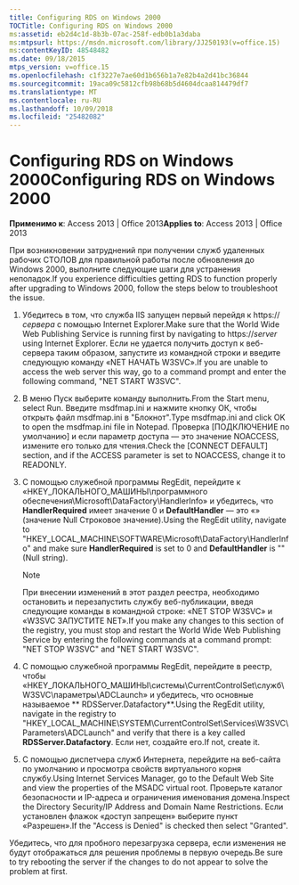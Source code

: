 ```yaml
---
title: Configuring RDS on Windows 2000
TOCTitle: Configuring RDS on Windows 2000
ms:assetid: eb2d4c1d-8b3b-07ac-258f-edb0b1a3daba
ms:mtpsurl: https://msdn.microsoft.com/library/JJ250193(v=office.15)
ms:contentKeyID: 48548482
ms.date: 09/18/2015
mtps_version: v=office.15
ms.openlocfilehash: c1f3227e7ae60d1b656b1a7e82b4a2d41bc36844
ms.sourcegitcommit: 19aca09c5812cfb98b68b5d4604dcaa814479df7
ms.translationtype: MT
ms.contentlocale: ru-RU
ms.lasthandoff: 10/09/2018
ms.locfileid: "25482082"
---
```

# <a name="configuring-rds-on-windows-2000"></a><span data-ttu-id="1771a-102">Configuring RDS on Windows 2000</span><span class="sxs-lookup"><span data-stu-id="1771a-102">Configuring RDS on Windows 2000</span></span>


<span data-ttu-id="1771a-103">**Применимо к**: Access 2013 | Office 2013</span><span class="sxs-lookup"><span data-stu-id="1771a-103">**Applies to**: Access 2013 | Office 2013</span></span>

<span data-ttu-id="1771a-104">При возникновении затруднений при получении служб удаленных рабочих СТОЛОВ для правильной работы после обновления до Windows 2000, выполните следующие шаги для устранения неполадок.</span><span class="sxs-lookup"><span data-stu-id="1771a-104">If you experience difficulties getting RDS to function properly after upgrading to Windows 2000, follow the steps below to troubleshoot the issue.</span></span>

1.  <span data-ttu-id="1771a-105">Убедитесь в том, что служба IIS запущен первый перейдя к https://*сервера* с помощью Internet Explorer.</span><span class="sxs-lookup"><span data-stu-id="1771a-105">Make sure that the World Wide Web Publishing Service is running first by navigating to https://*server* using Internet Explorer.</span></span> <span data-ttu-id="1771a-106">Если не удается получить доступ к веб-сервера таким образом, запустите из командной строки и введите следующую команду «NET НАЧАТЬ W3SVC».</span><span class="sxs-lookup"><span data-stu-id="1771a-106">If you are unable to access the web server this way, go to a command prompt and enter the following command, "NET START W3SVC".</span></span>

2.  <span data-ttu-id="1771a-107">В меню Пуск выберите команду выполнить.</span><span class="sxs-lookup"><span data-stu-id="1771a-107">From the Start menu, select Run.</span></span> <span data-ttu-id="1771a-108">Введите msdfmap.ini и нажмите кнопку ОК, чтобы открыть файл msdfmap.ini в "Блокнот".</span><span class="sxs-lookup"><span data-stu-id="1771a-108">Type msdfmap.ini and click OK to open the msdfmap.ini file in Notepad.</span></span> <span data-ttu-id="1771a-109">Проверка \[ПОДКЛЮЧЕНИЕ по умолчанию\] и если параметр доступа — это значение NOACCESS, измените его только для чтения.</span><span class="sxs-lookup"><span data-stu-id="1771a-109">Check the \[CONNECT DEFAULT\] section, and if the ACCESS parameter is set to NOACCESS, change it to READONLY.</span></span>

3.  <span data-ttu-id="1771a-110">С помощью служебной программы RegEdit, перейдите к «HKEY\_ЛОКАЛЬНОГО\_МАШИНЫ\\программного обеспечения\\Microsoft\\DataFactory\\HandlerInfo» и убедитесь, что **HandlerRequired** имеет значение 0 и **DefaultHandler** — это «» (значение Null Строковое значение).</span><span class="sxs-lookup"><span data-stu-id="1771a-110">Using the RegEdit utility, navigate to "HKEY\_LOCAL\_MACHINE\\SOFTWARE\\Microsoft\\DataFactory\\HandlerInfo" and make sure **HandlerRequired** is set to 0 and **DefaultHandler** is "" (Null string).</span></span>
    

    > [!NOTE]
    > <P><span data-ttu-id="1771a-111">При внесении изменений в этот раздел реестра, необходимо остановить и перезапустить службу веб-публикации, введя следующие команды в командной строке: «NET STOP W3SVC» и «W3SVC ЗАПУСТИТЕ NET».</span><span class="sxs-lookup"><span data-stu-id="1771a-111">If you make any changes to this section of the registry, you must stop and restart the World Wide Web Publishing Service by entering the following commands at a command prompt: "NET STOP W3SVC" and "NET START W3SVC".</span></span></P>



4.  <span data-ttu-id="1771a-112">С помощью служебной программы RegEdit, перейдите в реестр, чтобы «HKEY\_ЛОКАЛЬНОГО\_МАШИНЫ\\системы\\CurrentControlSet\\служб\\W3SVC\\параметры\\ADCLaunch» и убедитесь, что основные называемое \*\* RDSServer.Datafactory\*\*.</span><span class="sxs-lookup"><span data-stu-id="1771a-112">Using the RegEdit utility, navigate in the registry to "HKEY\_LOCAL\_MACHINE\\SYSTEM\\CurrentControlSet\\Services\\W3SVC\\Parameters\\ADCLaunch" and verify that there is a key called **RDSServer.Datafactory**.</span></span> <span data-ttu-id="1771a-113">Если нет, создайте его.</span><span class="sxs-lookup"><span data-stu-id="1771a-113">If not, create it.</span></span>

5.  <span data-ttu-id="1771a-114">С помощью диспетчера служб Интернета, перейдите на веб-сайта по умолчанию и просмотра свойств виртуального корня службу.</span><span class="sxs-lookup"><span data-stu-id="1771a-114">Using Internet Services Manager, go to the Default Web Site and view the properties of the MSADC virtual root.</span></span> <span data-ttu-id="1771a-115">Проверьте каталог безопасности и IP-адреса и ограничения именования домена.</span><span class="sxs-lookup"><span data-stu-id="1771a-115">Inspect the Directory Security/IP Address and Domain Name Restrictions.</span></span> <span data-ttu-id="1771a-116">Если установлен флажок «доступ запрещен» выберите пункт «Разрешен».</span><span class="sxs-lookup"><span data-stu-id="1771a-116">If the "Access is Denied" is checked then select "Granted".</span></span>

<span data-ttu-id="1771a-117">Убедитесь, что для пробного перезагрузка сервера, если изменения не будут отображаться для решения проблемы в первую очередь.</span><span class="sxs-lookup"><span data-stu-id="1771a-117">Be sure to try rebooting the server if the changes to do not appear to solve the problem at first.</span></span>

